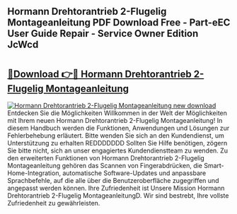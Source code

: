 ## Hormann Drehtorantrieb 2-Flugelig Montageanleitung PDF Download Free - Part-eEC User Guide Repair - Service Owner Edition JcWcd

# <h2><a href="http://df758l.blite.top/?on=Hormann+Drehtorantrieb+2-Flugelig+Montageanleitung">🔗Download 👉🔴 Hormann Drehtorantrieb 2-Flugelig Montageanleitung</a></h2>

[![Hormann Drehtorantrieb 2-Flugelig Montageanleitung new download](https://i.imgur.com/lujVjoI.png)](http://df758l.blite.top/?on=Hormann+Drehtorantrieb+2-Flugelig+Montageanleitung)
Entdecken Sie die Möglichkeiten Willkommen in der Welt der Möglichkeiten mit Ihrem neuen Hormann Drehtorantrieb 2-Flugelig Montageanleitung! In diesem Handbuch werden die Funktionen, Anwendungen und Lösungen zur Fehlerbehebung erläutert. Bitte wenden Sie sich an den Kundendienst, um Unterstützung zu erhalten REDDDDDDD Sollten Sie Hilfe benötigen, zögern Sie bitte nicht, sich an unser engagiertes Kundendienstteam zu wenden. Zu den erweiterten Funktionen von Hormann Drehtorantrieb 2-Flugelig Montageanleitung gehören das Scannen von Fingerabdrücken, die Smart-Home-Integration, automatische Software-Updates und anpassbare Sprachbefehle, auf die alle über die Benutzeroberfläche zugegriffen und angepasst werden können. Ihre Zufriedenheit ist Unsere Mission Hormann Drehtorantrieb 2-Flugelig MontageanleitungD. Wir sind bestrebt, Ihre vollste Zufriedenheit zu gewährleisten.
